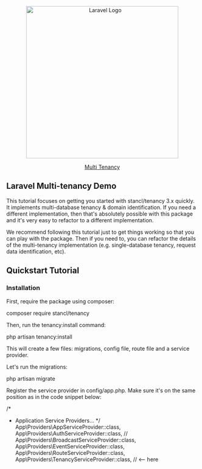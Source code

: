 <p align="center"><a href="https://laravel.com" target="_blank"><img src="https://raw.githubusercontent.com/laravel/art/master/logo-lockup/5%20SVG/2%20CMYK/1%20Full%20Color/laravel-logolockup-cmyk-red.svg" width="400" alt="Laravel Logo"></a></p>

<p align="center">
<a href="https://tenancyforlaravel.com/docs/v3/quickstart">Multi Tenancy</a>
</p>

## Laravel Multi-tenancy Demo

This tutorial focuses on getting you started with stancl/tenancy 3.x quickly. It implements multi-database tenancy & domain identification. If you need a different implementation, then that's absolutely possible with this package and it's very easy to refactor to a different implementation.

We recommend following this tutorial just to get things working so that you can play with the package. Then if you need to, you can refactor the details of the multi-tenancy implementation (e.g. single-database tenancy, request data identification, etc).

## Quickstart Tutorial

### Installation
First, require the package using composer:

composer require stancl/tenancy

Then, run the tenancy:install command:

php artisan tenancy:install

This will create a few files: migrations, config file, route file and a service provider.

Let's run the migrations:

php artisan migrate

Register the service provider in config/app.php. Make sure it's on the same position as in the code snippet below:

/*
 * Application Service Providers...
 */
App\Providers\AppServiceProvider::class,
App\Providers\AuthServiceProvider::class,
// App\Providers\BroadcastServiceProvider::class,
App\Providers\EventServiceProvider::class,
App\Providers\RouteServiceProvider::class,
App\Providers\TenancyServiceProvider::class, // <-- here


